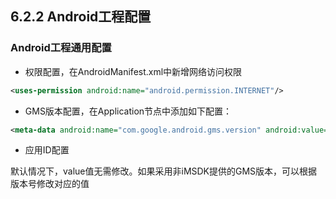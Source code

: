 ## 6.2.2 Android工程配置

### Android工程通用配置

* 权限配置，在AndroidManifest.xml中新增网络访问权限

 ```xml
 <uses-permission android:name="android.permission.INTERNET"/>
 ```

* GMS版本配置，在Application节点中添加如下配置：

 ```xml
 <meta-data android:name="com.google.android.gms.version" android:value="@integer/google_play_services_version" />
 ```
* 应用ID配置

 <meta-data android:name="com.google.android.gms.games.APP_ID" android:value="\ 263738040849" />
 <meta-data android:name="com.google.android.gms.serverclientid"
 android:value="263738040849-kgcholbfoi8163lpn8ke3l3dsc3pvtu4.apps.googleusercontent.com" />

 默认情况下，value值无需修改。如果采用非iMSDK提供的GMS版本，可以根据版本号修改对应的值


